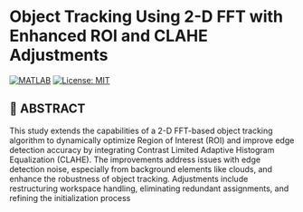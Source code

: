 # Object Tracking Using 2-D FFT with Enhanced ROI and CLAHE Adjustments


[![MATLAB](https://img.shields.io/badge/MATLAB-R2024b%2B-blue.svg)](https://www.mathworks.com/products/matlab.html)
[![License: MIT](https://img.shields.io/badge/License-MIT-yellow.svg)](https://opensource.org/licenses/MIT)

## 📜 ABSTRACT
This study extends the capabilities of a 2-D FFT-based object tracking algorithm to dynamically
optimize Region of Interest (ROI) and improve edge detection accuracy by integrating Contrast
Limited Adaptive Histogram Equalization (CLAHE). The improvements address issues with
edge detection noise, especially from background elements like clouds, and enhance the
robustness of object tracking. Adjustments include restructuring workspace handling,
eliminating redundant assignments, and refining the initialization process
